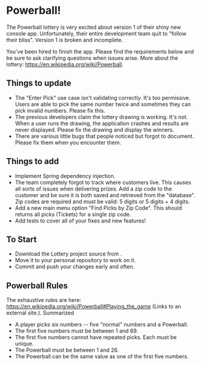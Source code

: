# Powerball!

The Powerball lottery is very excited about version 1 of their shiny new console app. 
Unfortunately, their entire development team quit to "follow their bliss". 
Version 1 is broken and incomplete.

You've been hired to finish the app. Please find the requirements below 
and be sure to ask clarifying questions when issues arise. 
More about the lottery: https://en.wikipedia.org/wiki/Powerball.

## Things to update

- The "Enter Pick" use case isn't validating correctly. It's too permissive. Users are able to pick the same number twice and sometimes they can pick invalid numbers. Please fix this.
- The previous developers claim the lottery drawing is working. It's not. When a user runs the drawing, the application crashes and results are never displayed. Please fix the drawing and display the winners.
- There are various little bugs that people noticed but forgot to document. Please fix them when you encounter them.

## Things to add

- Implement Spring dependency injection.
- The team completely forgot to track where customers live. This causes all sorts of issues when delivering prizes. Add a zip code to the customer and be sure it is both saved and retrieved from the "database". Zip codes are required and must be valid: 5 digits or 5 digits + 4 digits.
- Add a new main menu option "Find Picks by Zip Code". This should returns all picks (Tickets) for a single zip code.
- Add tests to cover all of your fixes and new features!

## To Start

- Download the Lottery project source from <your class repository>.
- Move it to your personal repository to work on it.
- Commit and push your changes early and often.

## Powerball Rules

The exhaustive rules are here: https://en.wikipedia.org/wiki/Powerball#Playing_the_game (Links to an external site.).
Summarized

- A player picks six numbers -- five "normal" numbers and a Powerball.
- The first five numbers must be between 1 and 69.
- The first five numbers cannot have repeated picks. Each must be unique.
- The Powerball must be between 1 and 26.
- The Powerball can be the same value as one of the first five numbers.


